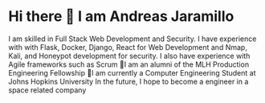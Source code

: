 <h1>Hi there 👋 I am Andreas Jaramillo</h1>
<p>I am skilled in Full Stack Web Development and Security. I have experience with with Flask, Docker, Django, React for Web Development
  and Nmap, Kali, and Honeypot development for security. I also have experience with Agile frameworks such as Scrum
🔭I am an alumni of the MLH Production Engineering Fellowship
🌱I am currently a Computer Engineering Student at Johns Hopkins University
In the future, I hope to become a engineer in a space related company
</p>


